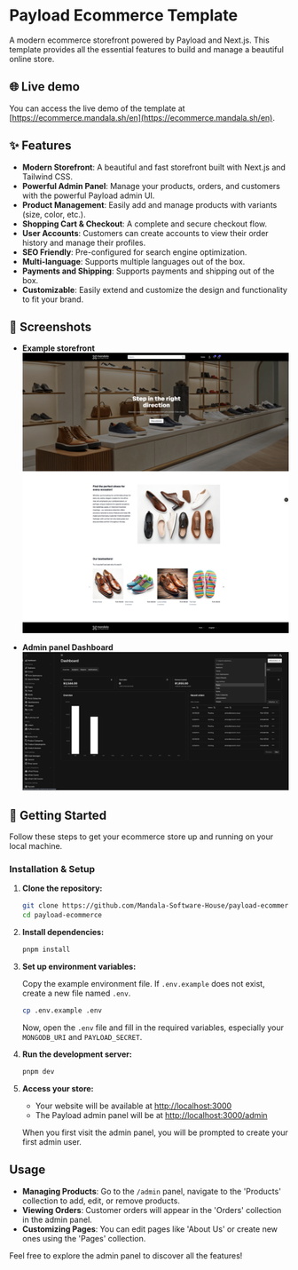 # Payload Ecommerce Template

A modern ecommerce storefront powered by Payload and Next.js. This template provides all the essential features to build and manage a beautiful online store.

## 🌐 Live demo

You can access the live demo of the template at [https://ecommerce.mandala.sh/en](https://ecommerce.mandala.sh/en).

## ✨ Features

- **Modern Storefront**: A beautiful and fast storefront built with Next.js and Tailwind CSS.
- **Powerful Admin Panel**: Manage your products, orders, and customers with the powerful Payload admin UI.
- **Product Management**: Easily add and manage products with variants (size, color, etc.).
- **Shopping Cart & Checkout**: A complete and secure checkout flow.
- **User Accounts**: Customers can create accounts to view their order history and manage their profiles.
- **SEO Friendly**: Pre-configured for search engine optimization.
- **Multi-language**: Supports multiple languages out of the box.
- **Payments and Shipping**: Supports payments and shipping out of the box.
- **Customizable**: Easily extend and customize the design and functionality to fit your brand.

## 📸 Screenshots

- **Example storefront**
  ![Example storefront](./public/storefront.png)

- **Admin panel Dashboard**
  ![Admin panel Dashboard](./public/admin-dashboard.png)

## 🚀 Getting Started

Follow these steps to get your ecommerce store up and running on your local machine.

### Installation & Setup

1.  **Clone the repository:**

    ```bash
    git clone https://github.com/Mandala-Software-House/payload-ecommerce-template.git
    cd payload-ecommerce
    ```

2.  **Install dependencies:**

    ```bash
    pnpm install
    ```

3.  **Set up environment variables:**

    Copy the example environment file. If `.env.example` does not exist, create a new file named `.env`.

    ```bash
    cp .env.example .env
    ```

    Now, open the `.env` file and fill in the required variables, especially your `MONGODB_URI` and `PAYLOAD_SECRET`.

4.  **Run the development server:**

    ```bash
    pnpm dev
    ```

5.  **Access your store:**
    - Your website will be available at [http://localhost:3000](http://localhost:3000)
    - The Payload admin panel will be at [http://localhost:3000/admin](http://localhost:3000/admin)

    When you first visit the admin panel, you will be prompted to create your first admin user.

## Usage

- **Managing Products**: Go to the `/admin` panel, navigate to the 'Products' collection to add, edit, or remove products.
- **Viewing Orders**: Customer orders will appear in the 'Orders' collection in the admin panel.
- **Customizing Pages**: You can edit pages like 'About Us' or create new ones using the 'Pages' collection.

Feel free to explore the admin panel to discover all the features!
